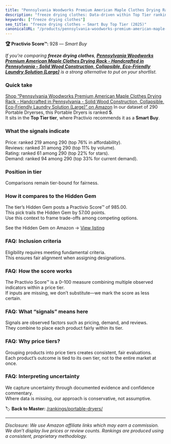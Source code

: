 ```yaml
---
title: "Pennsylvania Woodworks Premium American Maple Clothes Drying Rack - Handcrafted in Pennsylvania - Solid Wood Construction, Collapsible, Eco-Friendly Laundry Solution (Large)"
description: "freeze drying clothes: Data-driven within Top Tier ranking using the Practivio Score™. Positioned by quality, value, demand, findability, momentum."
keywords: ["freeze drying clothes"]
seo_title: "freeze drying clothes — Smart Buy Top Tier (2025)"
canonicalURL: "/products/pennsylvania-woodworks-premium-american-maple-clothes-drying-rack-handcrafted-in-pennsylvania-solid-wood-construction-collapsible-eco-friendly-laundry-solution-large-B0BCL4VRXR/"
---
```


**🏆 Practivio Score™:** 928 — _Smart Buy_


*If you're comparing **freeze drying clothes**, **[Pennsylvania Woodworks Premium American Maple Clothes Drying Rack - Handcrafted in Pennsylvania - Solid Wood Construction, Collapsible, Eco-Friendly Laundry Solution (Large)](https://www.amazon.com/dp/B0BCL4VRXR?tag=practivio-20)** is a strong alternative to put on your shortlist.*
### Quick take
[Shop “Pennsylvania Woodworks Premium American Maple Clothes Drying Rack - Handcrafted in Pennsylvania - Solid Wood Construction, Collapsible, Eco-Friendly Laundry Solution (Large)” on Amazon](https://www.amazon.com/dp/B0BCL4VRXR?tag=practivio-20)
In our dataset of 290 Portable Dryerses, this Portable Dryers is ranked **5**.  
It sits in the **Top Tier tier**, where Practivio recommends it as a **Smart Buy**.

### What the signals indicate
Price: ranked 219 among 290 (top 76% in affordability).  
Reviews: ranked 31 among 290 (top 11% by volume).  
Rating: ranked 61 among 290 (top 22% for stars).  
Demand: ranked 94 among 290 (top 33% for current demand).

### Position in tier
Comparisons remain tier-bound for fairness.

### How it compares to the Hidden Gem
The tier’s Hidden Gem posts a Practivio Score™ of 985.00.  
This pick trails the Hidden Gem by 57.00 points.  
Use this context to frame trade-offs among competing options.  

See the Hidden Gem on Amazon → [View listing](https://www.amazon.com/dp/B0799Q45TT?tag=practivio-20)

### FAQ: Inclusion criteria
Eligibility requires meeting fundamental criteria.  
This ensures fair alignment when assigning designations.

### FAQ: How the score works
The Practivio Score™ is a 0–100 measure combining multiple observed indicators within a price tier.  
If inputs are missing, we don’t substitute—we mark the score as less certain.

### FAQ: What “signals” means here
Signals are observed factors such as pricing, demand, and reviews.  
They combine to place each product fairly within its tier.

### FAQ: Why price tiers?
Grouping products into price tiers creates consistent, fair evaluations.  
Each product’s outcome is tied to its own tier, not to the entire market at once.

### FAQ: Interpreting uncertainty
We capture uncertainty through documented evidence and confidence commentary.  
Where data is missing, our approach is conservative, not assumptive.


🏷️ **Back to Master:** [/rankings/portable-dryers/](/rankings/portable-dryers/)

---
_Disclosure: We use Amazon affiliate links which may earn a commission. We don’t display live prices or review counts. Rankings are produced using a consistent, proprietary methodology._
